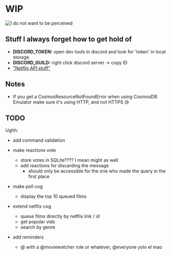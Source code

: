 # WIP

![I do not want to be perceived](https://data.whicdn.com/images/344598017/original.jpg)

## Stuff I always forget how to get hold of

* **DISCORD_TOKEN:** open dev tools in discord and look for 'token' in local storage 
* **DISCORD_GUILD:** right click discord server -> copy ID
* ["Netflix API stuff"](https://rapidapi.com/unogs/api/unogsng)   

## Notes

* If you get a CosmosResourceNotFoundError when using CosmosDB Emulator make sure it's using HTTP, and not HTTPS 😢


## TODO

Ughh: 

* add command validation

* make reactions vote
    * store votes in SQLite???? I mean might as well
    * add reactions for discarding the message 
        * should only be accessible for the one who made the query in the first place

* make poll cog
    * display the top 10 queued films
    
* extend netflix cog
    * queue films directly by netflix link / id
    * get popular vids
    * search by genre
    
* add reminders
    * @ with a @moviewatcher role or whatever, @everyone yolo el mao
    
    
